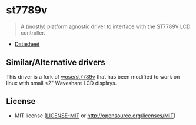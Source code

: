 # st7789v

> A (mostly) platform agnostic driver to interface with the ST7789V LCD controller.

- [Datasheet]

[Datasheet]: https://wiki.pine64.org/images/5/54/ST7789V_v1.6.pdf

## Similar/Alternative drivers

This driver is a fork of [wose/st7789v] that has been modified to work on linux with small <2" Waveshare LCD displays.

[wose/st7789v]: https://github.com/wose/st7789v

## License

- MIT license ([LICENSE-MIT](LICENSE-MIT) or http://opensource.org/licenses/MIT)